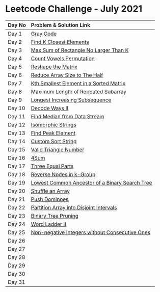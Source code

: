 # Leetcode Challenge - July 2021

| Day No | Problem & Solution Link |
| :--- | :--- |
| Day 1 | [Gray Code](../../difficulty-based-problem-index/leetcode-medium/leetcode-89-gray-code.md) |
| Day 2 | [Find K Closest Elements](../../difficulty-based-problem-index/leetcode-medium/leetcode-658-find-k-closest-elements.md) |
| Day 3 | [Max Sum of Rectangle No Larger Than K](../../difficulty-based-problem-index/leetcode-hard/leetcode-363-max-sum-of-rectangle-no-larger-than-k.md) |
| Day 4 | [Count Vowels Permutation](../../difficulty-based-problem-index/leetcode-hard/leetcode-1220-count-vowels-permutation.md) |
| Day 5 | [Reshape the Matrix](../../difficulty-based-problem-index/leetcode-easy/leetcode-566-reshape-the-matrix.md) |
| Day 6 | [Reduce Array Size to The Half](../../difficulty-based-problem-index/leetcode-medium/leetcode-1338-reduce-array-size-to-the-half.md) |
| Day 7 | [Kth Smallest Element in a Sorted Matrix](../../difficulty-based-problem-index/leetcode-medium/leetcode-378-kth-smallest-element-in-a-sorted-matrix.md) |
| Day 8 | [Maximum Length of Repeated Subarray](../../difficulty-based-problem-index/leetcode-medium/leetcode-718-maximum-length-of-repeated-subarray.md) |
| Day 9 | [Longest Increasing Subsequence](../../difficulty-based-problem-index/leetcode-medium/leetcode-300-longest-increasing-subsequence.md) |
| Day 10 | [Decode Ways II](../../difficulty-based-problem-index/leetcode-hard/leetcode-639-decode-ways-ii.md) |
| Day 11 | [Find Median from Data Stream](../../difficulty-based-problem-index/leetcode-hard/leetcode-295-find-median-from-data-stream.md) |
| Day 12 | [Isomorphic Strings](../../difficulty-based-problem-index/leetcode-easy/leetcode-205-isomorphic-strings.md) |
| Day 13 | [Find Peak Element](../../difficulty-based-problem-index/leetcode-medium/leetcode-162-find-peak-element.md) |
| Day 14 | [Custom Sort String](../../difficulty-based-problem-index/leetcode-medium/leetcode-791-custom-sort-string.md) |
| Day 15 | [Valid Triangle Number](../../difficulty-based-problem-index/leetcode-medium/leetcode-611-valid-triangle-number.md) |
| Day 16 | [4Sum](../../difficulty-based-problem-index/leetcode-medium/leetcode-18-4sum.md) |
| Day 17 | [Three Equal Parts](../../difficulty-based-problem-index/leetcode-hard/leetcode-927-three-equal-parts.md) |
| Day 18 | [Reverse Nodes in k-Group](../../difficulty-based-problem-index/leetcode-hard/leetcode-25-reverse-nodes-in-k-group.md) |
| Day 19 | [Lowest Common Ancestor of a Binary Search Tree](../../difficulty-based-problem-index/leetcode-easy/leetcode-235-lowest-common-ancestor-of-a-binary-search-tree.md) |
| Day 20 | [Shuffle an Array](../../difficulty-based-problem-index/leetcode-medium/leetcode-384-shuffle-an-array.md) |
| Day 21 | [Push Dominoes](../../difficulty-based-problem-index/leetcode-medium/leetcode-838-push-dominoes.md) |
| Day 22 | [Partition Array into Disjoint Intervals](../../difficulty-based-problem-index/leetcode-medium/leetcode-915-partition-array-into-disjoint-intervals.md) |
| Day 23 | [Binary Tree Pruning](../../difficulty-based-problem-index/leetcode-medium/leetcode-814-binary-tree-pruning.md) |
| Day 24 | [Word Ladder II](../../difficulty-based-problem-index/leetcode-hard/leetcode-126-word-ladder-ii.md) |
| Day 25 | [Non-negative Integers without Consecutive Ones](../../difficulty-based-problem-index/leetcode-hard/leetcode-600-non-negative-integers-without-consecutive-ones.md) |
| Day 26 |  |
| Day 27 |  |
| Day 28 |  |
| Day 29 |  |
| Day 30 |  |
| Day 31 |  |

